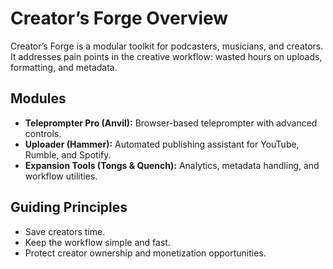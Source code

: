 # Creator’s Forge Overview

Creator’s Forge is a modular toolkit for podcasters, musicians, and creators. It addresses pain points in the creative workflow: wasted hours on uploads, formatting, and metadata.

## Modules

- **Teleprompter Pro (Anvil):** Browser-based teleprompter with advanced controls.
- **Uploader (Hammer):** Automated publishing assistant for YouTube, Rumble, and Spotify.
- **Expansion Tools (Tongs & Quench):** Analytics, metadata handling, and workflow utilities.

## Guiding Principles

- Save creators time.
- Keep the workflow simple and fast.
- Protect creator ownership and monetization opportunities.
